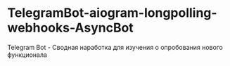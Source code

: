# TelegramBot-aiogram-longpolling-webhooks-AsyncBot
Telegram Bot - Сводная наработка для изучения о опробования нового функционала

